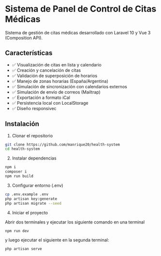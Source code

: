 # Sistema de Panel de Control de Citas Médicas

Sistema de gestión de citas médicas desarrollado con Laravel 10 y Vue 3 (Composition API).

## Características

- ✅ Visualización de citas en lista y calendario
- ✅ Creación y cancelación de citas
- ✅ Validación de superposición de horarios
- ✅ Manejo de zonas horarias (España/Argentina)
- ✅ Simulación de sincronización con calendarios externos
- ✅ Simulación de envío de correos (Mailtrap)
- ✅ Exportación a formato iCal
- ✅ Persistencia local con LocalStorage
- ✅ Diseño responsivec

## Instalación

1. Clonar el repositorio

```bash
git clone https://github.com/manrique20/health-system
cd health-system
```
2. Instalar dependencias

```bash
npm i
composer i
npm run build
```
3. Configurar entorno (.env)
```bash
cp .env.example .env
php artisan key:generate
php artisan migrate --seed
```
4. Iniciar el proyecto

Abrir dos terminales y ejecutar los siguiente comando en una terminal

```bash
npm run dev
```

y luego ejecutar el siguiente en la segunda terminal:
```bash
php artisan serve
```